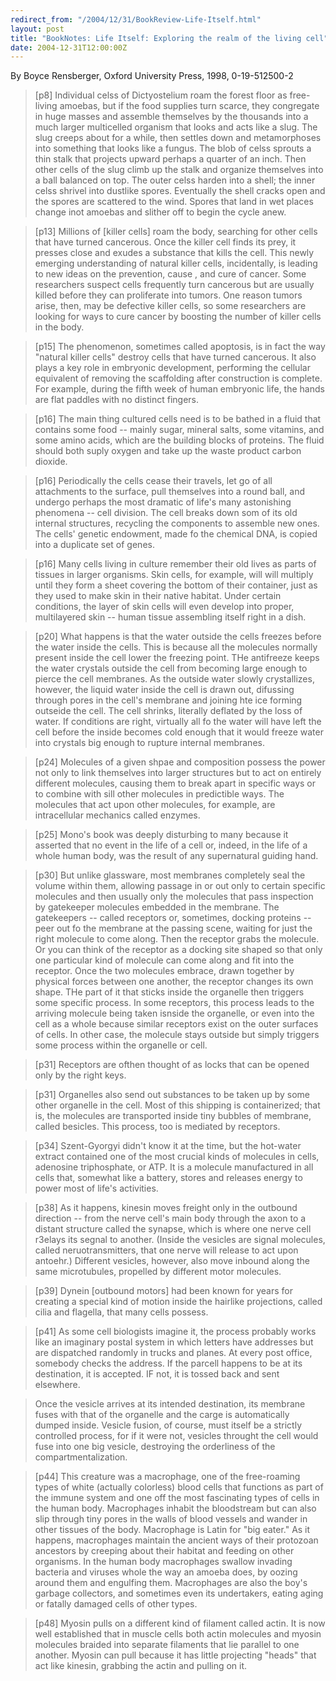 ```yaml
---
redirect_from: "/2004/12/31/BookReview-Life-Itself.html"
layout: post
title: "BookNotes: Life Itself: Exploring the realm of the living cell"
date: 2004-12-31T12:00:00Z
---
```

By Boyce Rensberger, Oxford University Press, 1998, 0-19-512500-2

> 
> [p8] Individual celss of Dictyostelium roam the forest floor as
> free-living amoebas, but if the food supplies turn scarce, they
> congregate in huge masses and assemble themselves by the thousands
> into a much larger multicelled organism that looks and acts like a
> slug.  The slug creeps about for a while, then settles down and
> metamorphoses into something that looks like a fungus.  The blob of
> celss sprouts a thin stalk that projects upward perhaps a quarter of
> an inch.  Then other cells of the slug climb up the stalk and organize
> themselves into a ball balanced on top.  The outer celss harden into a
> shell; the inner celss shrivel into dustlike spores.  Eventually the
> shell cracks open and the spores are scattered to the wind.  Spores
> that land in wet places change inot amoebas and slither off to begin
> the cycle anew.



> [p13] Millions of [killer cells] roam the body, searching for other
> cells that have turned cancerous.  Once the killer cell finds its
> prey, it presses close and exudes a substance that kills the cell.
> This newly emerging understanding of natural killer cells,
> incidentally, is leading to new ideas on the prevention, cause , and
> cure of cancer.  Some researchers suspect cells frequently turn
> cancerous but are usually killed before they can proliferate into
> tumors. One reason tumors arise, then, may be defective killer cells,
> so some researchers are looking for ways to cure cancer by boosting
> the number of killer cells in the body.



> [p15] The phenomenon, sometimes called apoptosis, is in fact the way
> "natural killer cells" destroy cells that have turned cancerous.  It
> also plays a key role in embryonic development, performing the
> cellular equivalent of removing the scaffolding after construction is
> complete.  For example, during the fifth week of human embryonic life,
> the hands are flat paddles with no distinct fingers.



> [p16] The main thing cultured cells need is to be bathed in a fluid
> that contains some food -- mainly sugar, mineral salts, some vitamins,
> and some amino acids, which are the building blocks of proteins.  The
> fluid should both suply oxygen and take up the waste product carbon
> dioxide.



> [p16] Periodically the cells cease their travels, let go of all
> attachments to the surface, pull themselves into a round ball, and
> undergo perhaps the most dramatic of life's many astonishing phenomena
> -- cell division.  The cell breaks down som of its old internal
> structures, recycling the components to assemble new ones.  The cells'
> genetic endowment, made fo the chemical DNA, is copied into a
> duplicate set of genes.



> [p16] Many cells living in culture remember their old lives as parts
> of tissues in larger organisms.  Skin cells, for example, will will
> multiply until they form a sheet covering the bottom of their
> container, just as they used to make skin in their native habitat.
> Under certain conditions, the layer of skin cells will even develop
> into proper, multilayered skin -- human tissue assembling itself right
> in a dish.



> [p20] What happens is that the water outside the cells freezes before
> the water inside the cells.  This is because all the molecules
> normally present inside the cell lower the freezing point.  THe
> antifreeze keeps the water crystals outside the cell from becoming
> large enough to pierce the cell membranes.  As the outside water
> slowly crystallizes, however, the liquid water inside the cell is
> drawn out, difussing through pores in the cell's membrane and joining
> hte ice forming outseide the cell.  The cell shrinks, literally
> deflated by the loss of water.  If conditions are right, virtually all
> fo the water will have left the cell before the inside becomes cold
> enough that it would freeze water into crystals big enough to rupture
> internal membranes.



> [p24] Molecules of a given shpae and composition possess the power not
> only to link themselves into larger structures but to act on entirely
> different molecules, causing them to break apart in specific ways or
> to combine with sill other molecules in predictible ways.  The
> molecules that act upon other molecules, for example, are
> intracellular mechanics called enzymes.



> [p25] Mono's book was deeply disturbing to many because it asserted
> that no event in the life of a cell or, indeed, in the life of a whole
> human body, was the result of any supernatural guiding hand.



> [p30] But unlike glassware, most membranes completely seal the
> volume within them, allowing passage in or out only to certain specific
> molecules and then usually only the molecules that pass inspection by
> gatekeeper molecules embedded in the membrane.  The gatekeepers --
> called receptors or, sometimes, docking proteins -- peer out fo the
> membrane at the passing scene, waiting for just the right molecule to
> come along.  Then the receptor grabs the molecule.  Or you can think
> of the receptor as a docking site shaped so that only one particular
> kind of molecule can come along and fit into the receptor.  Once the
> two molecules embrace, drawn together by physical forces between one
> another, the receptor changes its own shape.  THe part of it that
> sticks inside the organelle then triggers some specific process. In
> some receptors, this process leads to the arriving molecule being
> taken isnside the organelle, or even into the cell as a whole because
> similar receptors exist on the outer surfaces of cells.  In other
> case, the molecule stays outside but simply triggers some process
> within the organelle or cell.



> [p31] Receptors are ofthen thought of as locks that can be opened only
> by the right keys.



> [p31] Organelles also send out substances to be taken up by some other
> organelle in the cell.  Most of this shipping is containerized; that
> is, the molecules are transported inside tiny bubbles of membrane,
> called besicles.  This process, too is mediated by receptors.



> [p34] Szent-Gyorgyi didn't know it at the time, but the hot-water
> extract contained one of the most crucial kinds of molecules in cells,
> adenosine triphosphate, or ATP.  It is a molecule manufactured in all
> cells that, somewhat like a battery, stores and releases energy to
> power most of life's activities.



> [p38] As it happens, kinesin moves freight only in the outbound
> direction -- from the nerve cell's main body through the axon to a
> distant structure called the synapse, which is where one nerve cell
> r3elays its segnal to another.  (Inside the vesicles are signal
> molecules, called neruotransmitters, that one nerve will release to
> act upon antoehr.)  Different vesicles, however, also move inbound
> along the same microtubules, propelled by different motor molecules.



> [p39] Dynein [outbound motors] had been known for years for creating a
> special kind of motion inside the hairlike projections, called cilia
> and flagella, that many cells possess.



> [p41] As some cell biologists imagine it, the process probably works
> like an imaginary postal system in which letters have addresses but
> are dispatched randomly in trucks and planes.  At every post office,
> somebody checks the address.  If the parcell happens to be at its
> destination, it is accepted.  IF not, it is tossed back and sent
> elsewhere.



> Once the vesicle arrives at its intended destination, its membrane
> fuses with that of the organelle and the carge is automatically dumped
> inside.  Vesicle fusion, of course, must itself be a strictly
> controlled process, for if it were not, vesicles throught the cell
> would fuse into one big vesicle, destroying the orderliness of the
> compartmentalization.



> [p44] This creature was a macrophage, one of the free-roaming types of
> white (actually colorless) blood cells that functions as part of the
> immune system and one off the most fascinating types of cells in the
> human body.  Macrophages inhabit the bloodstream but can also slip
> through tiny pores in the walls of blood vessels and wander in other
> tissues of the body.  Macrophage is Latin for "big eater."  As it
> happens, macrophages maintain the ancient ways of their protozoan
> ancestors by creeping about their habitat and feeding on other
> organisms.  In the human body macrophages swallow invading bacteria
> and viruses whole the way an amoeba does, by oozing around them and
> engulfing them.  Macrophages are also the boy's garbage collectors,
> and sometimes even its undertakers, eating aging or fatally damaged
> cells of other types.



> [p48] Myosin pulls on a different kind of filament called actin.  It
> is now well established that in muscle cells both actin molecules and
> myosin molecules braided into separate filaments that lie parallel to
> one another.  Myosin can pull because it has little projecting "heads"
> that act like kinesin, grabbing the actin and pulling on it.
> 



